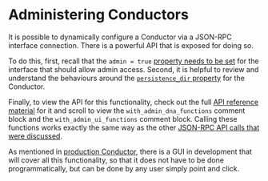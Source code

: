 # Administering Conductors

It is possible to dynamically configure a Conductor via a JSON-RPC interface connection. There is a powerful API that is exposed for doing so.

To do this, first, recall that the `admin = true` [property needs to be set](./conductor_interfaces.md#admin-bool-optional) for the interface that should allow admin access. Second, it is helpful to review and understand the behaviours around the [`persistence_dir` property](./conductor_persistence_dir.md) for the Conductor.

Finally, to view the API for this functionality, check out the full [API reference material](https://developer.holochain.org/api/latest/holochain_container_api/interface/struct.ContainerApiBuilder.html) for it and scroll to view the `with_admin_dna_functions` comment block and the `with_admin_ui_functions` comment block. Calling these functions works exactly the same way as the other [JSON-RPC API calls that were discussed](./conductor_json_rpc_api.md).

As mentioned in [production Conductor](./production_conductor.md), there is a GUI in development that will cover all this functionality, so that it does not have to be done programmatically, but can be done by any user simply point and click.
